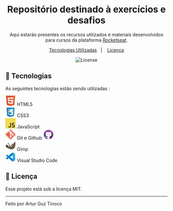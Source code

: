 <h1 align="center"> Repositório destinado à exercícios e desafios </h1>

<p align="center">
  Aqui estarão presentes os recursos utilizados e materiais desenvolvidos para cursos da plataforma <a href="https://app.rocketseat.com.br/">Rocketseat</a>.
</p>

<p align="center">
  <a href="#-tecnologias">Tecnologias Utilizadas</a>&nbsp;&nbsp;&nbsp;|&nbsp;&nbsp;&nbsp;
  <a href="#memo-licença">Licença</a>
</p>

<p align="center">
  <img alt="License" src="https://img.shields.io/static/v1?label=license&message=MIT&color=49AA26&labelColor=000000">
</p>

## 🤖 Tecnologias

As seguintes tecnologias estão sendo utilizadas :

<img alt="Logo HTML 5" src=".github/html5.png"> HTML5<br>
<img alt="Logo CSS 3" src=".github/css3.png"> CSS3<br>
<img alt="Logo JavaScript" src=".github/javascript.png"> JavaScript<br>
<img alt="Logo Git" src=".github/git.png"> Git e Github <img alt="Logo Git" src=".github/github.png"><br>
<img alt="Logo Gimp" src=".github/gimp.png"> Gimp<br>
<img alt="Logo Visual Studio Code" src=".github/vscode.png"> Visual Studio Code

## :memo: Licença

Esse projeto está sob a licença MIT.

---

Feito por Artur Guz Tinoco
